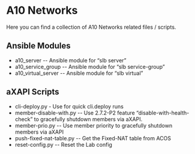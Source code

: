 # A10 Networks
Here you can find a collection of A10 Networks related files / scripts.

## Ansible Modules
* a10_server  -- Ansible module for “slb server”
* a10_service_group -- Ansible module for “slb service-group”
* a10_virtual_server -- Ansible module for “slb virtual”

## aXAPI Scripts
* cli-deploy.py - Use for quick cli.deploy runs
* member-disable-with.py -- Use 2.7.2-P2 feature “disable-with-health-check” to gracefully shutdown members via aXAPI.
* member-prio.py -- Use member priority to gracefully shutdown members via aXAPI
* push-fixed-nat-table.py -- Get the Fixed-NAT table from ACOS
* reset-config.py -- Reset the Lab config
